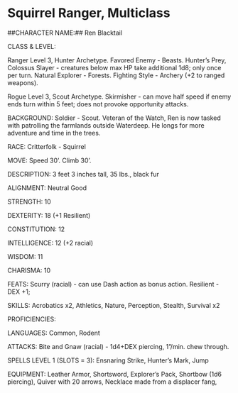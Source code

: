 # Squirrel Ranger, Multiclass
##CHARACTER NAME:## Ren Blacktail

CLASS & LEVEL: 

Ranger Level 3, Hunter Archetype. Favored Enemy - Beasts. Hunter’s Prey, Colossus Slayer - creatures below max HP take additional 1d8; only once per turn. Natural Explorer - Forests. Fighting Style - Archery (+2 to ranged weapons). 

Rogue Level 3, Scout Archetype. Skirmisher - can move half speed if enemy ends turn within 5 feet; does not provoke opportunity attacks.

BACKGROUND: Soldier - Scout. Veteran of the Watch, Ren is now tasked with patrolling the farmlands outside Waterdeep. He longs for more adventure and time in the trees. 

RACE: Critterfolk - Squirrel

MOVE: Speed 30’. Climb 30’.

DESCRIPTION: 3 feet 3 inches tall, 35 lbs., black fur

ALIGNMENT: Neutral Good

STRENGTH: 10

DEXTERITY: 18 (+1 Resilient)

CONSTITUTION: 12

INTELLIGENCE: 12 (+2 racial)

WISDOM: 11

CHARISMA: 10

FEATS: Scurry (racial) - can use Dash action as bonus action. Resilient - DEX +1; 

SKILLS: Acrobatics x2, Athletics, Nature, Perception, Stealth, Survival x2

PROFICIENCIES: 

LANGUAGES: Common, Rodent

ATTACKS: Bite and Gnaw (racial) - 1d4+DEX piercing, 1”/min. chew through.

SPELLS LEVEL 1 (SLOTS = 3): Ensnaring Strike, Hunter’s Mark, Jump

EQUIPMENT: Leather Armor, Shortsword, Explorer’s Pack, Shortbow (1d6 piercing), Quiver with 20 arrows, Necklace made from a displacer fang, 
